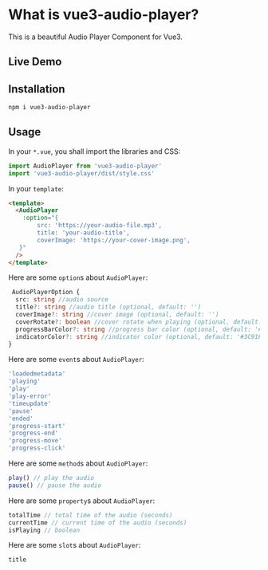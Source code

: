 <script setup>
import Basic from './guide/demo/Basic.vue'
</script>

# What is vue3-audio-player?

This is a beautiful Audio Player Component for Vue3.

## Live Demo

<DemoContainer>
  <Basic/>
</DemoContainer>

## Installation

```bash
npm i vue3-audio-player
```

## Usage

In your `*.vue`, you shall import the libraries and CSS:

```ts
import AudioPlayer from 'vue3-audio-player'
import 'vue3-audio-player/dist/style.css'
```

In your `template`:

```html
<template>
  <AudioPlayer
    :option="{
        src: 'https://your-audio-file.mp3',
        title: 'your-audio-title',
        coverImage: 'https://your-cover-image.png',
   }"
  />
</template>
```

Here are some `option`s about `AudioPlayer`:

```ts
 AudioPlayerOption {
  src: string //audio source
  title?: string //audio title (optional, default: '')
  coverImage?: string //cover image (optional, default: '')
  coverRotate?: boolean //cover rotate when playing (optional, default: true)
  progressBarColor?: string //progress bar color (optional, default: '#3C91F4')
  indicatorColor?: string //indicator color (optional, default: '#3C91F4')
}
```

Here are some `event`s about `AudioPlayer`:

```ts
'loadedmetadata'
'playing'
'play'
'play-error'
'timeupdate'
'pause'
'ended'
'progress-start'
'progress-end'
'progress-move'
'progress-click'
```

Here are some `method`s about `AudioPlayer`:

```ts
play() // play the audio
pause() // pause the audio
```

Here are some `property`s about `AudioPlayer`:

```ts
totalTime // total time of the audio (seconds)
currentTime // current time of the audio (seconds)
isPlaying // boolean
```

Here are some `slot`s about `AudioPlayer`:

```ts
title
```
